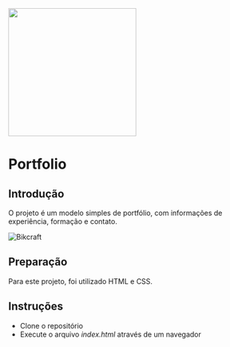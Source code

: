 <img src="https://imgur.com/yocnWZF.png" width="256">

# Portfolio
## Introdução
O projeto é um modelo simples de portfólio, com informações de experiência, formação e contato.

![Bikcraft](https://imgur.com/SqYfxsY.png)

## Preparação

Para este projeto, foi utilizado HTML e CSS.

## Instruções

- Clone o repositório
- Execute o arquivo _index.html_ através de um navegador

